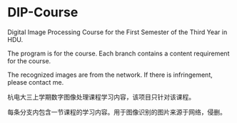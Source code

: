 # DIP-Course
Digital Image Processing Course for the First Semester of the Third Year in HDU.

The program is for the course. Each branch contains a content requirement for the course.


The recognized images are from the network. If there is infringement, please contact me.



杭电大三上学期数字图像处理课程学习内容，该项目只针对该课程。


每条分支内包含一节课程的学习内容。用于图像识别的图片来源于网络，侵删。

